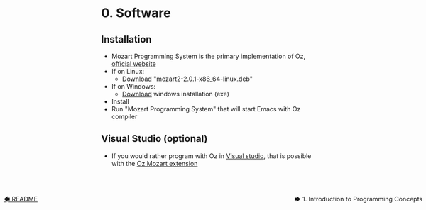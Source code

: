 # 0. Software

## Installation
- Mozart Programming System is the primary implementation of Oz, [official website](http://mozart2.org/)
- If on Linux:
    - [Download](https://github.com/mozart/mozart2/releases/) "mozart2-2.0.1-x86_64-linux.deb"
- If on Windows:
    - [Download](https://sourceforge.net/projects/mozart-oz/files/v2.0.1/) windows installation (exe)
- Install
- Run "Mozart Programming System" that will start Emacs with Oz compiler

## Visual Studio (optional)
- If you would rather program with Oz in [Visual studio](https://code.visualstudio.com/), that is possible with the [Oz Mozart extension](https://marketplace.visualstudio.com/items?itemName=mozart-oz.vscode-oz)


<br/><br/>
[<div style="position:absolute; left:8; display:inline-block;">🡄 README</div>](README.md)[<div style="position:absolute; right:8; display:inline-block;">🡆 1. Introduction to Programming Concepts</div>](1-Introduction-to-Programming-Concepts.md)
